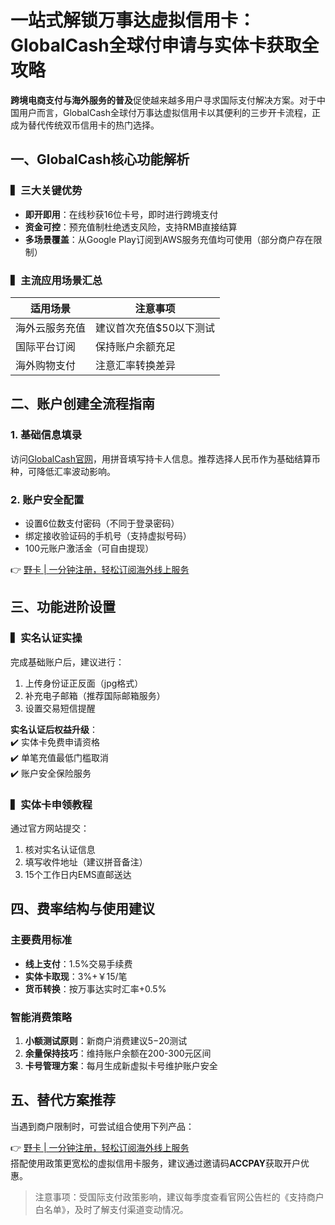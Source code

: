 # 一站式解锁万事达虚拟信用卡：GlobalCash全球付申请与实体卡获取全攻略

**跨境电商支付与海外服务的普及**促使越来越多用户寻求国际支付解决方案。对于中国用户而言，GlobalCash全球付万事达虚拟信用卡以其便利的三步开卡流程，正成为替代传统双币信用卡的热门选择。

## 一、GlobalCash核心功能解析
### ▍三大关键优势
- **即开即用**：在线秒获16位卡号，即时进行跨境支付
- **资金可控**：预充值制杜绝透支风险，支持RMB直接结算
- **多场景覆盖**：从Google Play订阅到AWS服务充值均可使用（部分商户存在限制）

### ▍主流应用场景汇总
| 适用场景       | 注意事项                |
|----------------|-------------------------|
| 海外云服务充值 | 建议首次充值$50以下测试 |
| 国际平台订阅   | 保持账户余额充足        |
| 海外购物支付   | 注意汇率转换差异        |

## 二、账户创建全流程指南
### 1. 基础信息填录
访问[GlobalCash官网](https://bbtdd.com/yeka)，用拼音填写持卡人信息。推荐选择人民币作为基础结算币种，可降低汇率波动影响。

### 2. 账户安全配置
- 设置6位数支付密码（不同于登录密码）
- 绑定接收验证码的手机号（支持虚拟号码）
- 100元账户激活金（可自由提现）

👉 [野卡 | 一分钟注册，轻松订阅海外线上服务](https://bbtdd.com/yeka)

## 三、功能进阶设置
### ▍实名认证实操
完成基础账户后，建议进行：
1. 上传身份证正反面（jpg格式）
2. 补充电子邮箱（推荐国际邮箱服务）
3. 设置交易短信提醒

**实名认证后权益升级**：  
✔️ 实体卡免费申请资格  
✔️ 单笔充值最低门槛取消  
✔️ 账户安全保险服务

### ▍实体卡申领教程
通过官方网站提交：
1. 核对实名认证信息
2. 填写收件地址（建议拼音备注）
3. 15个工作日内EMS直邮送达

## 四、费率结构与使用建议
### 主要费用标准
- **线上支付**：1.5%交易手续费
- **实体卡取现**：3%+￥15/笔
- **货币转换**：按万事达实时汇率+0.5%

### 智能消费策略
1. **小额测试原则**：新商户消费建议$5-$20测试
2. **余量保持技巧**：维持账户余额在200-300元区间
3. **卡号管理方案**：每月生成新虚拟卡号维护账户安全

## 五、替代方案推荐
当遇到商户限制时，可尝试组合使用下列产品：

👉 [野卡 | 一分钟注册，轻松订阅海外线上服务](https://bbtdd.com/yeka)  
搭配使用政策更宽松的虚拟信用卡服务，建议通过邀请码**ACCPAY**获取开户优惠。

> 注意事项：受国际支付政策影响，建议每季度查看官网公告栏的《支持商户白名单》，及时了解支付渠道变动情况。